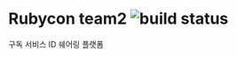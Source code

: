 # Rubycon team2 ![build status](https://github.com/rubycon-team2/rubycon-backend/workflows/Java%20CI%20with%20Gradle/badge.svg)

구독 서비스 ID 쉐어링 플랫폼